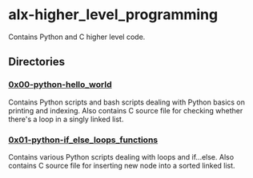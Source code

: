 # alx-higher_level_programming

  Contains Python and C higher level code.

## Directories

### [0x00-python-hello_world](./0x00-python-hello_world)

  Contains Python scripts and bash scripts dealing with Python basics on printing
  and indexing.
  Also contains C source file for checking whether there's a loop in a singly
  linked list.

### [0x01-python-if_else_loops_functions](./0x01-python-if_else_loops_functions)

  Contains various Python scripts dealing with loops and if...else. Also contains C
  source file for inserting new node into a sorted linked list.
  

